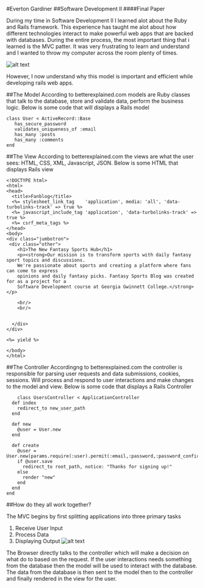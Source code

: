 #Everton Gardiner
##Software Development II
####Final Paper

During my time in Software Development II I learned alot about the Ruby and Rails framework. This experience has taught me alot about how different technologies interact to make powerful web apps that are backed with databases. During the entire process,  the most important thing that i learned is the MVC patter. It was very frustrating to learn and understand and I wanted to throw my computer across the room plenty of times. 

![alt text](https://detouristsdiary.files.wordpress.com/2014/09/frustration-computer.gif "Logo Title Text 1")

However, I now understand why this model is important and efficient while developing rails web apps.

##The Model
 According to betterexplained.com models are Ruby classes  that talk to the database, store and validate data, perform the business logic. Below is some code that will displays a Rails model
 ```
 class User < ActiveRecord::Base
    has_secure_password
    validates_uniqueness_of :email
    has_many :posts
    has_many :comments
end
```
##The View
According to betterexplained.com the views are what the user sees: HTML, CSS, XML, Javascript, JSON.
Below is some HTML that displays Rails view

```
<!DOCTYPE html>
<html>
<head>
  <title>Fanblog</title>
  <%= stylesheet_link_tag    'application', media: 'all', 'data-turbolinks-track' => true %>
  <%= javascript_include_tag 'application', 'data-turbolinks-track' => true %>
  <%= csrf_meta_tags %>
</head>
<body>
<div class="jumbotron">
 <div class="other">
    <h1>The New Fantasy Sports Hub</h1>
    <p><strong>Our mission is to transform sports with daily fantasy sport topics and discussions. 
    We're passionate about sports and creating a platform where fans can come to express 
    opinions and daily fantasy picks. Fantasy Sports Blog was created for as a project for a 
    Software Development course at Georgia Gwinnett College.</strong></p>
    
    <br/>
    <br/>
   

  </div>
</div>

<%= yield %>

</body>
</html>
```




##The Controller
Accordingng to betterexplained.com the controller is  responsible for parsing user requests and data submissions, cookies, sessions. Will process and respond to user interactions and make changes to the model and view.
Below is some code that displays a Rails Controller
```
    class UsersController < ApplicationController
  def index
    redirect_to new_user_path
  end
  
  def new
    @user = User.new 
  end   
  
  def create
    @user = User.new(params.require(:user).permit(:email,:password,:password_confirmation))
    if @user.save
      redirect_to root_path, notice: "Thanks for signing up!"
    else
      render "new" 
    end
  end
end
```

##How do they all work together?

The MVC begins by first splitting applications into three primary tasks

1. Receive User Input
2. Process Data
3. Displaying Output
![alt text](https://cms-assets.tutsplus.com/uploads/users/263/posts/21627/image/mvc.png "Logo Title Text 1")


 The Browser directly talks to the controller which will make a decision on what do to based on the request. If the user
 interactions needs something from the database then the model will be used to interact with the database. The data from the
 database is then sent to the model then to the controller and finally rendered in the view for the user.
 
